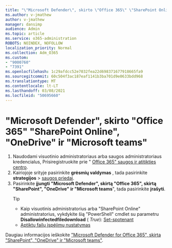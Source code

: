 ```yaml
---
title: "\"Microsoft Defender\", skirto \"Office 365\" \"SharePoint Online\", \"OneDrive\" ir \"Microsoft teams\""
ms.author: v-jmathew
author: v-jmathew
manager: dansimp
audience: Admin
ms.topic: article
ms.service: o365-administration
ROBOTS: NOINDEX, NOFOLLOW
localization_priority: Normal
ms.collection: Adm_O365
ms.custom:
- "9000760"
- "7391"
ms.openlocfilehash: 1c29afdcc52e7032fea22d698371677918665fa9
ms.sourcegitcommit: 60c504f3ac187eaf1141b3ba701d9e0633bdd968
ms.translationtype: MT
ms.contentlocale: lt-LT
ms.lasthandoff: 03/08/2021
ms.locfileid: "50695660"
---
```

# <a name="enable-microsoft-defender-for-office-365-for-sharepoint-online-onedrive-and-microsoft-teams"></a>"Microsoft Defender", skirto "Office 365" "SharePoint Online", "OneDrive" ir "Microsoft teams"

1. Naudodami visuotinio administratoriaus arba saugos administratoriaus kredencialus, Prisiregistruokite prie " [Office 365" saugos ir atitikties centro](https://protection.office.com/).
2. Kairiojoje srityje pasirinkite **grėsmių valdymas** , tada pasirinkite **strategijos**  >  [saugos priedai](https://protection.office.com/safeattachment).
3. Pasirinkite **įjungti "Microsoft Defender", skirtą "Office 365", skirtą "SharePoint", "OneDrive" ir "Microsoft teams**", tada pasirinkite **įrašyti**.
    > [!TIP]
    >
    > - Kaip visuotinis administratorius arba "SharePoint Online" administratorius, vykdykite šią "PowerShell" cmdlet su parametru **Disallowinfectedfiledownload** ( *True*): [Set-spotenant](https://go.microsoft.com/fwlink/?linkid=2092301)
    > - [Aptiktų failų įspėjimų nustatymas](https://go.microsoft.com/fwlink/?linkid=2092110)

Daugiau informacijos ieškokite ["Microsoft Defender for Office 365", skirta "SharePoint", "OneDrive" ir "Microsoft teams"](https://go.microsoft.com/fwlink/?linkid=2092041).
